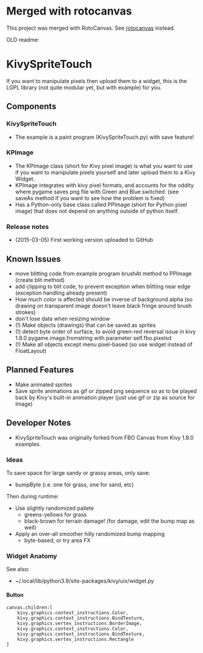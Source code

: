 # Merged with rotocanvas
This project was merged with RotoCanvas. See [rotocanvas](https://github.com/Hierosoft/rotocanvas) instead.

OLD readme:
# KivySpriteTouch
If you want to manipulate pixels then upload them to a widget, this is the LGPL library (not quite modular yet, but with example) for you.

## Components
### KivySpriteTouch
* The example is a paint program (KivySpriteTouch.py) with save feature!

### KPImage
* The KPImage class (short for Kivy pixel image) is what you want to use if you want to manipulate pixels yourself and later upload them to a Kivy Widget.
* KPImage integrates with kivy pixel formats, and accounts for the oddity where pygame saves png file with Green and Blue switched. (see saveAs method if you want to see how the problem is fixed)
* Has a Python-only base class called PPImage (short for Python pixel image) that does not depend on anything outside of python itself.

### Release notes
* (2015-03-05) First working version uploaded to GitHub

## Known Issues
* move blitting code from example program brushAt method to PPImage (create blit method)
* add clipping to blit code, to prevent exception when blitting near edge (exception handling already present)
* How much color is affected should be inverse of background alpha (so drawing on transparent image doesn't leave black fringe around brush strokes)
* don't lose data when resizing window
* (!) Make objects (drawings) that can be saved as sprites
* (!) detect byte order of surface, to avoid green-red reversal issue in kivy 1.8.0 pygame.image.fromstring with parameter self.fbo.pixelsd
* (!) Make all objects except menu pixel-based (so use widget instead of FloatLayout)

## Planned Features
* Make animated sprites
* Save sprite animations as gif or zipped png sequence so as to be played back by Kivy's built-in animation player (just use gif or zip as source for Image)

## Developer Notes
* KivySpriteTouch was originally forked from FBO Canvas from Kivy 1.8.0 examples.

### Ideas
To save space for large sandy or grassy areas, only save:
- bumpByte (i.e. one for grass, one for sand, etc)

Then during runtime:
- Use slightly randomized pallete
  - greens-yellows for grass
  - black-brown for terrain damage!
    (for damage, edit the bump map as well)
- Apply an over-all smoother hilly randomized bump mapping
  - byte-based, or try area FX

### Widget Anatomy
See also:
- ~/.local/lib/python3.9/site-packages/kivy/uix/widget.py

#### Button
```
canvas.children:[
    kivy.graphics.context_instructions.Color,
    kivy.graphics.context_instructions.BindTexture,
    kivy.graphics.vertex_instructions.BorderImage,
    kivy.graphics.context_instructions.Color,
    kivy.graphics.context_instructions.BindTexture,
    kivy.graphics.vertex_instructions.Rectangle
]
```
